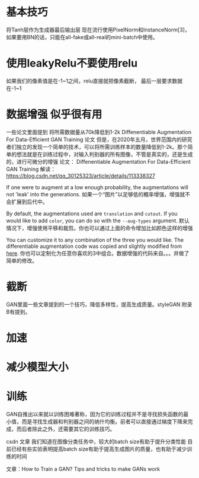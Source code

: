 # 基本技巧
将Tanh层作为生成器最后输出层
现在流行使用PixelNorm和InstanceNorm[3]，如果要用BN的话，只能在all-fake或all-real的mini-batch中使用。

# 使用leakyRelu不要使用relu
如果我们的像素值是在-1~1之间，relu直接就把像素截断，
最后一层要求数据在-1~1



# 数据增强 似乎很有用
一些论文里面提到
将所需数据量从70k降低到1-2k
Diffenentiable Augmentation For Data-Efficient GAN Training
论文
但是，在2020年五月，世界范围内的研究者们独立的发现一个简单的技术，可以将所需训练样本的数量降低到1-2k。那个简单的想法就是在训练过程中，对输入判别器的所有图像，不管是真实的，还是生成的，进行可微分的增强
论文：
Diffenentiable Augmentation For Data-Efficient GAN Training
解读：
https://blog.csdn.net/qq_30125323/article/details/113338327


If one were to augment at a low enough probability, the augmentations will not 'leak' into the generations.
如果一个“图片”以足够低的概率增强，增强就不会扩展到后代中。

By default, the augmentations used are `translation` and `cutout`. If you would like to add `color`, you can do so with the `--aug-types` argument.
默认情况下，增强使用平移和裁剪。你也可以通过上面的命令增加比如颜色这样的增强

You can customize it to any combination of the three you would like. The differentiable augmentation code was copied and slightly modified from <a href="https://github.com/mit-han-lab/data-efficient-gans/blob/master/DiffAugment_pytorch.py">here</a>.
你也可以定制化为任意你喜欢的3中组合。数据增强的代码来自。。。并做了简单的修改。



# 截断
GAN里面一些文章提到的一个技巧，降低多样性，提高生成质量。styleGAN 附录B有提到。


# 加速


# 减少模型大小


# 训练
GAN自推出以来就以训练困难著称，因为它的训练过程并不是寻找损失函数的最小值，而是寻找生成器和判别器之间的纳什均衡。前者可以直接通过梯度下降来完成，而后者除此之外，还需要其它的训练技巧。

csdn 文章
我们知道在图像分类任务中，较大的batch size有助于提升分类性能
目前已经有些实验表明提高batch size有助于提高生成图片的质量，也有助于减少训练的时间

文章：How to Train a GAN? Tips and tricks to make GANs work